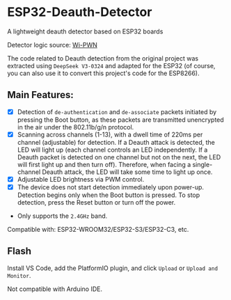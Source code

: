 # ESP32-Deauth-Detector  
A lightweight deauth detector based on ESP32 boards  

Detector logic source: [Wi-PWN](https://github.com/samdenty/Wi-PWN)  

The code related to Deauth detection from the original project was extracted using `DeepSeek V3-0324` and adapted for the ESP32 (of course, you can also use it to convert this project's code for the ESP8266).  

## Main Features:  
- [x] Detection of `de-authentication` and `de-associate` packets initiated by pressing the Boot button, as these packets are transmitted unencrypted in the air under the 802.11b/g/n protocol.  
- [x] Scanning across channels (1-13), with a dwell time of 220ms per channel (adjustable) for detection. If a Deauth attack is detected, the LED will light up (each channel controls an LED independently. If a Deauth packet is detected on one channel but not on the next, the LED will first light up and then turn off). Therefore, when facing a single-channel Deauth attack, the LED will take some time to light up once.  
- [x] Adjustable LED brightness via PWM control.  
- [x] The device does not start detection immediately upon power-up. Detection begins only when the Boot button is pressed. To stop detection, press the Reset button or turn off the power.  
* Only supports the `2.4GHz` band.  

Compatible with: ESP32-WROOM32/ESP32-S3/ESP32-C3, etc.  

## Flash  
Install VS Code, add the PlatformIO plugin, and click `Upload` or `Upload and Monitor`.  

Not compatible with Arduino IDE.  

